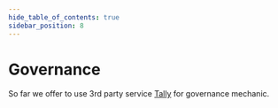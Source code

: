 ```yaml
---
hide_table_of_contents: true
sidebar_position: 8
---
```


# Governance

So far we offer to use 3rd party service [Tally](https://www.tally.xyz/) for governance mechanic.
